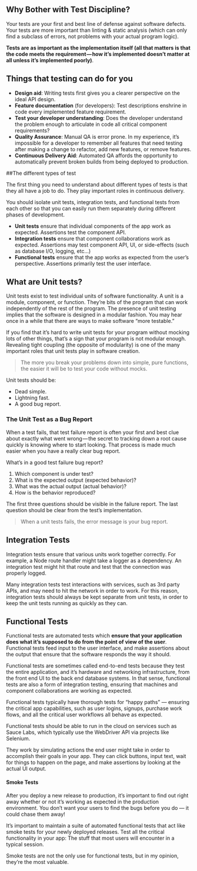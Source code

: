 ## Why Bother with Test Discipline?

Your tests are your first and best line of defense against software defects. Your tests are more important
than linting & static analysis (which can only find a subclass of errors, not problems with your actual 
program logic). 

**Tests are as important as the implementation itself (all that matters is that the code 
meets the requirement — how it’s implemented doesn’t matter at all unless it’s implemented poorly)**.

## Things that testing can do for you
 
 * **Design aid**: Writing tests first gives you a clearer perspective on the ideal API design.
 * **Feature documentation** (for developers): Test descriptions enshrine in code every implemented 
   feature requirement.
 * **Test your developer understanding**: Does the developer understand the problem enough to articulate 
   in code all critical component requirements?
 * **Quality Assurance**: Manual QA is error prone. In my experience, it’s impossible for a developer to remember 
   all features that need testing after making a change to refactor, add new features, or remove features.
 * **Continuous Delivery Aid**: Automated QA affords the opportunity to automatically prevent broken builds from being
   deployed to production.

##The different types of test

The first thing you need to understand about different types of tests is that they all have a job to do. They play important 
roles in continuous delivery.

You should isolate unit tests, integration tests, and functional tests from each other so that you can easily 
run them separately during different phases of development.

* **Unit tests** ensure that individual components of the app work as expected. Assertions test the component API.
* **Integration tests** ensure that component collaborations work as expected. Assertions may test component API,
    UI, or side-effects (such as database I/O, logging, etc…)
* **Functional tests** ensure that the app works as expected from the user’s perspective. Assertions primarily 
    test the user interface.


## What are Unit tests?

Unit tests exist to test individual units of software functionality. A unit is a module, component, or function. 
They’re bits of the program that can work independently of the rest of the program. The presence of unit testing 
implies that the software is designed in a modular fashion. You may hear once in a while that there are ways to make 
software “more testable.”

If you find that it’s hard to write unit tests for your program without mocking lots of other things, that’s a sign
that your program is not modular enough. Revealing tight coupling (the opposite of modularity) is one of the many 
important roles that unit tests play in software creation.

> The more you break your problems down into simple, pure functions, the easier it will be to test your code without mocks.

Unit tests should be:

* Dead simple.
* Lightning fast.
* A good bug report.
   
### The Unit Test as a Bug Report

When a test fails, that test failure report is often your first and best clue about exactly what went wrong — the
secret to tracking down a root cause quickly is knowing where to start looking. That process is made much easier when 
you have a really clear bug report.

What’s in a good test failure bug report?

1. Which component is under test?
2. What is the expected output (expected behavior)?
3. What was the actual output (actual behavior)?
4. How is the behavior reproduced?

The first three questions should be visible in the failure report. The last question should be clear from
the test’s implementation.

> When a unit tests fails, the error message is your bug report.


## Integration Tests

Integration tests ensure that various units work together correctly. For example, a Node route handler might take
a logger as a dependency. An integration test might hit that route and test that the connection was properly logged.

Many integration tests test interactions with services, such as 3rd party APIs, and may need to hit the network in 
order to work. For this reason, integration tests should always be kept separate from unit tests, in order to keep
the unit tests running as quickly as they can.

## Functional Tests

Functional tests are automated tests which **ensure that your application does what it’s supposed to do from the 
point of view of the user**. Functional tests feed input to the user interface, and make assertions about the output
that ensure that the software responds the way it should.

Functional tests are sometimes called end-to-end tests because they test the entire application, and it’s hardware
and networking infrastructure, from the front end UI to the back end database systems. In that sense, functional 
tests are also a form of integration testing, ensuring that machines and component collaborations are working as
expected.

Functional tests typically have thorough tests for “happy paths” — ensuring the critical app capabilities, 
such as user logins, signups, purchase work flows, and all the critical user workflows all behave as expected.

Functional tests should be able to run in the cloud on services such as Sauce Labs, which typically use the 
WebDriver API via projects like Selenium.

They work by simulating actions the end user might take in order to accomplish their goals in your app. They can
click buttons, input text, wait for things to happen on the page, and make assertions by looking at the actual 
UI output.

#### Smoke Tests
After you deploy a new release to production, it’s important to find out right away whether or not it’s working as 
expected in the production environment. You don’t want your users to find the bugs before you do — it could chase
them away!

It’s important to maintain a suite of automated functional tests that act like smoke tests for your newly deployed 
releases. Test all the critical functionality in your app: The stuff that most users will encounter in a typical 
session.

Smoke tests are not the only use for functional tests, but in my opinion, they’re the most valuable.